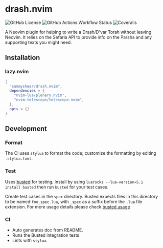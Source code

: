 # drash.nvim

![GitHub License](https://img.shields.io/github/license/sammyshear/drash.nvim?style=for-the-badge)
![GitHub Actions Workflow Status](https://img.shields.io/github/actions/workflow/status/sammyshear/drash.nvim/ci.yml?style=for-the-badge)
![Coveralls](https://img.shields.io/coverallsCoverage/github/sammyshear/drash.nvim?style=for-the-badge)

A Neovim plugin for helping to write a Drash/D'var Torah without leaving Neovim. It relies on the Sefaria API to provide info on the Parsha and any supporting texts you might need.

## Installation

### lazy.nvim

```lua
{
  "sammyshear/drash.nvim",
  dependencies = {
    "nvim-lua/plenary.nvim",
    "nvim-telescope/telescope.nvim",
  },
  opts = {}
}
```

## Development

### Format

The CI uses `stylua` to format the code; customize the formatting by editing `.stylua.toml`.

### Test

Uses [busted](https://lunarmodules.github.io/busted/) for testing. Install by using `luarocks --lua-version=5.1 install busted` then run `busted`
for your test cases.

Create test cases in the `spec` directory. Busted expects files in this directory to be named `foo_spec.lua`, with `_spec` as a suffix before the `.lua` file extension. For more usage details please check
[busted usage](https://lunarmodules.github.io/busted/)

### CI

- Auto generates doc from README.
- Runs the Busted integration tests
- Lints with `stylua`.
